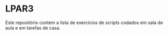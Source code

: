 # LPAR3
Este repositório contem a lista de exercícios de scripts codados em sala de aula e em tarefas de casa.
